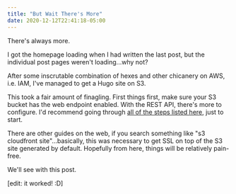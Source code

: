 ```yaml
---
title: "But Wait There's More"
date: 2020-12-12T22:41:18-05:00
---
```


There's always more.

I got the homepage loading when I had written the last post, but the individual post pages weren't loading...why not?

After some inscrutable combination of hexes and other chicanery on AWS, i.e. IAM, I've managed to get a Hugo site on S3.

This took a fair amount of finagling. First things first, make sure your S3 bucket has the web endpoint enabled. With the REST API, there's more to configure. I'd recommend going through [all of the steps listed here](https://aws.amazon.com/premiumsupport/knowledge-center/cloudfront-serve-static-website/), just to start.

There are other guides on the web, if you search something like "s3 cloudfront site"...basically, this was necessary to get SSL on top of the S3 site generated by default. Hopefully from here, things will be relatively pain-free.

We'll see with this post.

[edit: it worked! :D]

